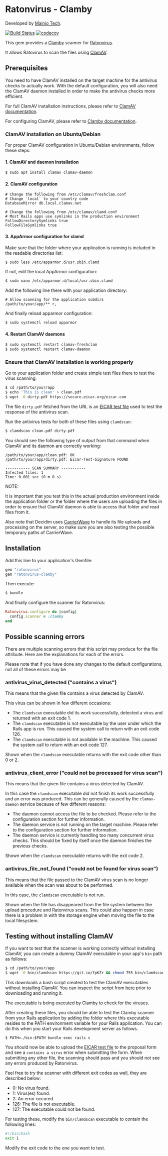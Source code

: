 # Ratonvirus - Clamby

Developed by [Mainio Tech](https://www.mainiotech.fi/).

[![Build Status](https://api.travis-ci.org/mainio/ratonvirus-clamby.svg?branch=master)](https://travis-ci.org/mainio/ratonvirus-clamby)
[![codecov](https://codecov.io/gh/mainio/ratonvirus-clamby/branch/master/graph/badge.svg)](https://codecov.io/gh/mainio/ratonvirus-clamby)

This gem provides a [Clamby](https://github.com/kobaltz/clamby) scanner for
[Ratonvirus](https://github.com/mainio/ratonvirus).

It allows Ratovirus to scan the files using [ClamAV](https://www.clamav.net/).

## Prerequisites

You need to have ClamAV installed on the target machine for the antivirus checks
to actually work. With the default configuration, you will also need the ClamAV
daemon installed in order to make the antivirus checks more efficient.

For full ClamAV installation instructions, please refer to
[ClamAV documentation](https://www.clamav.net/documents/installing-clamav).

For configuring ClamAV, please refer to
[Clamby documentation](https://github.com/kobaltz/clamby).

### ClamAV installation on Ubuntu/Debian

For proper ClamAV configuration in Ubuntu/Debian environments, follow these
steps:

#### 1. ClamAV and daemon installation

```bash
$ sudo apt install clamav clamav-daemon
```

#### 2. ClamAV configuration

```
# Change the following from /etc/clamav/freshclam.conf
# Change `local` to your country code
DatabaseMirror db.local.clamav.net
```

```
# Change the following from /etc/clamav/clamd.conf
# Most Rails apps use symlinks in the production environment
FollowDirectorySymlinks true
FollowFileSymlinks true
```

#### 3. AppArmor configuration for clamd

Make sure that the folder where your application is running is included in the
readable directories list:

```bash
$ sudo less /etc/apparmor.d/usr.sbin.clamd
```

If not, edit the local AppArmor configuration:

```bash
$ sudo nano /etc/apparmor.d/local/usr.sbin.clamd
```

Add the following line there with your application directory:

```
# Allow scanning for the application subdirs
/path/to/your/app/** r,
```

And finally reload apparmor configuration:

```bash
$ sudo systemctl reload apparmor
```

#### 4. Restart ClamAV daemons

```bash
$ sudo systemctl restart clamav-freshclam
$ sudo systemctl restart clamav-daemon
```

### Ensure that ClamAV installation is working properly

Go to your application folder and create simple test files there to test the
virus scanning:

```bash
$ cd /path/to/your/app
$ echo 'This is clean' > clean.pdf
$ wget -O dirty.pdf https://secure.eicar.org/eicar.com
```

The file `dirty.pdf` fetched from the URL is an
[EICAR test file](https://en.wikipedia.org/wiki/EICAR_test_file) used to test
the response of the antivirus scan.

Run the antivirus tests for both of these files using `clamdscan`:

```bash
$ clamdscan clean.pdf dirty.pdf
```

You should see the following type of output from that command when ClamAV and
its daemon are correctly working:

```
/path/to/your/app/clean.pdf: OK
/path/to/your/app/dirty.pdf: Eicar-Test-Signature FOUND

----------- SCAN SUMMARY -----------
Infected files: 1
Time: 0.001 sec (0 m 0 s)
```

NOTE:

It is important that you test this in the actual production environment inside
the application folder or the folder where the users are uploading the files in
order to ensure that ClamAV daemon is able to access that folder and read files
from it.

Also note that Decidim uses
[CarrierWave](https://github.com/carrierwaveuploader/carrierwave) to handle its
file uploads and processing on the server, so make sure you are also testing the
possible temporary paths of CarrierWave.

## Installation

Add this line to your application's Gemfile:

```ruby
gem "ratonvirus"
gem "ratonvirus-clamby"
```

Then execute:

```bash
$ bundle
```

And finally configure the scanner for Ratonvirus:

```ruby
Ratonvirus.configure do |config|
  config.scanner = :clamby
end
```

## Possible scanning errors

There are multiple scanning errors that this script may produce for the file
attribute. Here are the explanations for each of the errors.

Please note that if you have done any changes to the default configurations,
not all of these errors may be

### antivirus_virus_detected ("contains a virus")

This means that the given file contains a virus detected by ClamAV.

This virus can be shown in few different occasions:

- The `clamdscan` executable did its work successfully, detected a virus and
  returned with an exit code 1.
- The `clamdscan` executable is not executable by the user under which the Rails
  app is run. This caused the system call to return with an exit code 126.
- The `clamdscan` executable is not available in the machine. This caused the
  system call to return with an exit code 127.

Shown when the `clamdscan` executable returns with the exit code other than 0 or
2.

### antivirus_client_error ("could not be processed for virus scan")

This means that the given file contains a virus detected by ClamAV.

In this case the `clamdscan` executable did not finish its work successfully and
an error was produced. This can be generally caused by the `clamav-daemon`
service because of few different reasons:

- The daemon cannot access the file to be checked. Please refer to the
  configuration section for further information.
- The daemon service is not running on the target machine. Please refer to the
  configuration section for further information.
- The daemon service is currently handling too many concurrent virus checks.
  This should be fixed by itself once the daemon finishes the previous checks.

Shown when the `clamdscan` executable returns with the exit code 2.

### antivirus_file_not_found ("could not be found for virus scan")

This means that the file passed to the ClamAV virus scan is no longer available
when the scan was about to be performed.

In this case, the `clamdscan` executable is not run.

Shown when the file has disappeared from the file system between the upload
procedure and Ratonvirus scans. This could also happen in case there is a
problem in with the storage engine when moving the file to the local filesystem.

## Testing without installing ClamAV

If you want to test that the scanner is working correctly without installing
ClamAV, you can create a dummy ClamAV executable in your app's `bin` path as
follows:

```bash
$ cd /path/to/your/app
$ wget -O bin/clamdscan https://git.io/fpKZr && chmod 755 bin/clamdscan
```

This downloads a bash script created to test the ClamAV executables without
installing ClamAV. You can inspect the script from
[here](https://gist.github.com/ahukkanen/ad28be993333b751013ddbc4cde2acef) prior
to downloading and running it.

The executable is being executed by Clamby to check for the viruses.

After creating these files, you should be able to test the Clamby scanner from
your Rails application by adding the folder where this executable resides to the
PATH environment variable for your Rails application. You can do this when you
start your Rails development server as follows.

```
$ PATH=./bin:$PATH bundle exec rails s
```

You should now be able to upload the
[EICAR test file](https://en.wikipedia.org/wiki/EICAR_test_file) to the proposal
form and see a `contains a virus` error when submitting the form. When
submitting any other file, the scanning should pass and you should not see any
errors produced by Ratonvirus.

Feel free to try the scanner with different exit codes as well, they are
described below:

- 0: No virus found.
- 1: Virus(es) found.
- 2: An error occured.
- 126: The file is not executable.
- 127: The executable could not be found.

For testing these, modify the `bin/clamdscan` executable to contain the
following lines:

```bash
#!/bin/bash
exit 1
```

Modify the exit code to the one you want to test.
